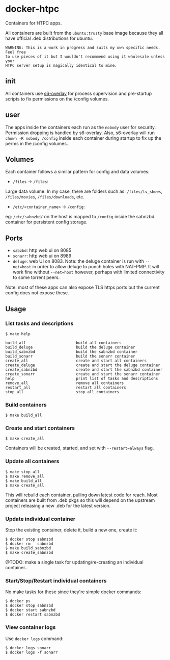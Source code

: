 docker-htpc
===========

Containers for HTPC apps.

All containers are built from the `ubuntu:trusty` base image because they all
have official .deb distributions for ubuntu.

```
WARNING: This is a work in progress and suits my own specific needs. Feel free
to use pieces of it but I wouldn't recommend using it wholesale unless your
HTPC server setup is magically identical to mine.
```

init
----

All containers use [s6-overlay](https://github.com/just-containers/s6-overlay)
for process supervision and pre-startup scripts to fix permissions on the
/config volumes.

user
----

The apps inside the containers each run as the `nobody` user for security.
Permission dropping is handled by s6-overlay. Also, s6-overlay will run
`chown -R nobody /config` inside each container during startup to fix up the
perms in the /config volumes.

Volumes
-------

Each container follows a similar pattern for config and data volumes:

- `/files` -> `/files`:

Large data volume. In my case, there are folders such
as: `/files/tv_shows`, `/files/movies`, `/files/downloads`, etc.

- `/etc/<container_name>` -> `/config`:

eg: `/etc/sabnzbd/` on the host is mapped to `/config` inside the sabnzbd
container for persistent config storage.

Ports
-----

- `sabzbd`: http web ui on 8085
- `sonarr`: http web ui on 8989
- `deluge`: web UI on 8083. Note: the deluge container is run with `--net=host`
            in order to allow deluge to punch holes with NAT-PMP. It will work
            fine without `--net=host` however, perhaps with limited
            connectivity to some torrent peers.

Note: most of these apps can also expose TLS https ports but the current config
      does not expose these.

Usage
-----

### List tasks and descriptions

    $ make help

    build_all                      build all containers
    build_deluge                   build the deluge container
    build_sabnzbd                  build the sabnzbd container
    build_sonarr                   build the sonarr container
    create_all                     create and start all containers
    create_deluge                  create and start the deluge container
    create_sabnzbd                 create and start the sabnzbd container
    create_sonarr                  create and start the sonarr container
    help                           print list of tasks and descriptions
    remove_all                     remove all containers
    restart_all                    restart all containers
    stop_all                       stop all containers

### Build containers

    $ make build_all

### Create and start containers

    $ make create_all

Containers will be created, started, and set with `--restart=always` flag.

### Update all containers

    $ make stop_all
    $ make remove_all
    $ make build_all
    $ make create_all

This will rebuild each container, pulling down latest code for reach. Most
containers are built from .deb pkgs so this will depend on the upstream project
releasing a new .deb for the latest version.

### Update individual container

Stop the existing container, delete it, build a new one, create it:

    $ docker stop sabnzbd
    $ docker rm   sabnzbd
    $ make build_sabnzbd
    $ make create_sabnzbd

@TODO: make a single task for updating/re-creating an individual container..

### Start/Stop/Restart individual containers

No make tasks for these since they're simple docker commands:

    $ docker ps
    $ docker stop sabnzbd
    $ docker start sabnzbd
    $ docker restart sabnzbd

### View container logs

Use `docker logs` command:

    $ docker logs sonarr
    $ docker logs -f sonarr
